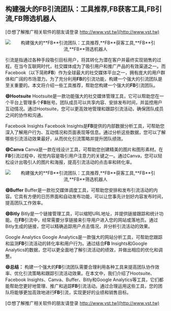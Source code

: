 ## **构建强大的**FB**引流团队：工具推荐,**FB**获客工具,**FB**引流,**FB**筛选机器人**

[😍想了解推广相关软件的朋友请登录 http://www.vst.tw](http://www.vst.tw)

 <center><img src="https://vst.tw/MP4/tuiguang/png/8.png" alt="构建强大的**FB**引流团队：工具推荐,**FB**获客工具,**FB**引流,**FB**筛选机器人"></center>

引流是指通过各种手段吸引目标用户，将其转化为潜在客户并最终实现销售的过程。在当今互联网时代，社交媒体成为了吸引用户和推广产品的有效渠道之一。而Facebook（以下简称**FB**）作为全球最大的社交媒体平台之一，拥有庞大的用户群体和广阔的市场潜力。为了充分利用**FB**的引流功能，构建一个强大的引流团队是至关重要的。本文将介绍一些工具推荐，帮助您构建一个强大的**FB**引流团队。

**😄Hootsuite**
Hootsuite是一款功能强大的社交媒体管理工具，它可以帮助您在一个平台上管理多个**FB**账号。团队成员可以共享内容、安排发布时间，并监控用户互动情况。通过Hootsuite，您可以更高效地管理和跟踪引流活动，确保团队成员之间的协作和沟通。

Facebook Insights
Facebook Insights是**FB**提供的内部数据分析工具，可帮助您深入了解用户行为、互动情况和页面表现等信息。通过分析这些数据，您可以了解哪些引流活动效果最好，从而优化引流策略并提升团队绩效。

**😄Canva**
Canva是一款在线设计工具，可帮助您创建精美的图片和图形素材。在**FB**引流过程中，视觉内容是吸引用户注意力的关键之一。通过Canva，您可以轻松设计出吸引人的图片和海报，提高引流活动的点击率和转化率。

 <center><img src="https://vst.tw/MP4/tuiguang/png/3.png" alt="构建强大的**FB**引流团队：工具推荐,**FB**获客工具,**FB**引流,**FB**筛选机器人"></center>

**😄Buffer**
Buffer是一款社交媒体调度工具，可帮助您安排和发布引流活动的内容。它具有方便的日历界面和自动发布功能，可以让您事先计划好内容发布时间，提高团队工作效率。

**😄Bitly**
Bitly是一个链接管理工具，可以缩短URL地址，并提供链接跟踪和统计功能。在**FB**引流中，经常需要分享链接来引导用户进入您的网站或落地页。通过Bitly生成的链接，您可以精确追踪用户点击情况，并分析引流活动的效果。

Google Analytics
Google Analytics是一款强大的网站分析工具，可帮助您跟踪和监测**FB**引流活动的转化率和用户行为。通过结合**FB** Insights和Google Analytics的数据，您可以更全面地了解引流活动的绩效，并做出相应的优化和调整。

**😄总结：**
构建一个强大的**FB**引流团队需要合理利用各种工具来提高团队协作效率、优化引流策略和跟踪引流活动效果。在本文中，我们介绍了Hootsuite、Facebook Insights、Canva、Buffer、Bitly和Google Analytics等工具，它们都能帮助您更好地管理、推广和追踪**FB**引流活动。通过合理运用这些工具，您的团队将能够更加高效地进行**FB**引流，实现更好的业绩和销售目标。

[😍想了解推广相关软件的朋友请登录 http://www.vst.tw](http://www.vst.tw)



